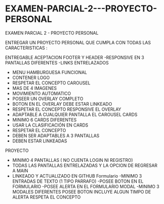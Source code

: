 # EXAMEN-PARCIAL-2---PROYECTO-PERSONAL
EXAMEN PARCIAL 2 - PROYECTO PERSONAL 

ENTREGAR UN PROYECTO PERSONAL QUE CUMPLA CON TODAS LAS CARACTERISTICAS : 


ENTREGABLE	ACEPTACION
FOOTER Y HEADER
-RESPONSIVE EN 3 PANTALLAS DIFERENTES
-LINKS ENTRELAZADOS
- MENU HAMBURGUESA FUNCIONAL
- CONTENER LOGO
- RESPETAR EL CONCEPTO
CAROUSEL
- MAS DE 4 IMAGENES
- MOVIMIENTO AUTOMATICO
- POSEER UN OVERLAY COMPLETO
- BOTON EN EL OVERLAY DEBE ESTAR LINKEADO
- RESPETAR EL CONCEPTO
RESPONSIVE EL OVERLAY
- ADAPTABLE A CUALQUIER PANTALLA EL CAROUSEL
CARDS
- MINIMO 6 CARDS DIFERENTES
- USAR LA CLASIFICACIÓN EN CARDS
- RESPETAR EL CONCEPTO
- DEBEN SER ADAPTABLES A 3 PANTALLAS
- DEBEN ESTAR LINKEADAS


PROYECTO
- MINIMO 4 PANTALLAS ( NO CUENTA LOGIN NI REGISTRO)
- TODAS LAS PANTALLAS ENTRELAZADAS Y LA OPCION DE REGRESAR A MAIN
- LINKEADO Y ACTUALIZADO EN GITHUB
Formulario
-MINIMO 3 ENTRADAS DE TEXTO (1 TIPO PARRAFO)
-POSEE BOTON EN EL FORMULARIO
-POSEE ALERTA EN EL FORMULARIO
MODAL
-MINIMO 3 MODALES DIFERENTES
POSEE BOTON
INCLUYE ALGUN TIMPO DE ALERTA
RESPETA EL CONCEPTO

